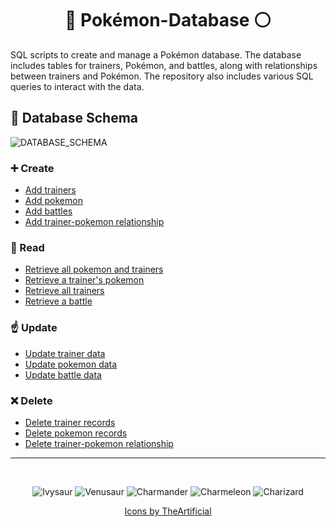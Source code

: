 <h1 align='center'>🔴 Pokémon-Database ⚪</h1>
SQL scripts to create and manage a Pokémon database. The database includes tables for trainers, Pokémon, and battles, along with relationships between trainers and Pokémon. The repository also includes various SQL queries to interact with the data.

## 🔑 Database Schema

![DATABASE_SCHEMA](/assets/db_schema.png)



### ➕ Create

- [Add trainers](/insert/insert_trainer.sql)
- [Add pokemon](/insert/insert_pokemon.sql)
- [Add battles](/insert/insert_battle.sql)
- [Add trainer-pokemon relationship](/insert/insert_trainer_pokemon_relationship.sql)

### 📖 Read

- [Retrieve all pokemon and trainers](/select/select_pokemon_and_trainers.sql)
- [Retrieve a trainer's pokemon](/select/select_pokemon_for_trainer.sql)
- [Retrieve all trainers](/select/select_trainers_with_pokemon.sql)
- [Retrieve a battle](/select/select_battle.sql)

### ☝️ Update

- [Update trainer data](/update/update_trainer.sql)
- [Update pokemon data](/update/update_pokemon.sql)
- [Update battle data](/update/update_battle.sql)

### ❌ Delete

- [Delete trainer records](/delete/delete_trainer_records.sql)
- [Delete pokemon records](/delete/delete_pokemon_records.sql)
- [Delete trainer-pokemon relationship](/delete/delete_trainer_pokemon_relationship.sql) </br>

---

</br>

<div align='center'>

![Ivysaur](https://github.com/TheArtificial/pokemon-icons/blob/master/_icons/SVG/002-ivysaur-shiny.svg?short_path=426f0b8)
![Venusaur](https://github.com/TheArtificial/pokemon-icons/blob/master/_icons/SVG/003-venusaur-shiny.svg?short_path=426f0b8)
![Charmander](https://github.com/TheArtificial/pokemon-icons/blob/master/_icons/SVG/004-charmander-shiny.svg?short_path=426f0b8)
![Charmeleon](https://github.com/TheArtificial/pokemon-icons/blob/master/_icons/SVG/005-charmeleon-shiny.svg?short_path=426f0b8)
![Charizard](https://github.com/TheArtificial/pokemon-icons/blob/master/_icons/SVG/006-charizard-shiny.svg?short_path=426f0b8) </br>

[Icons by TheArtificial](https://theartificial.github.io/pokemon-icons/)

</div>
